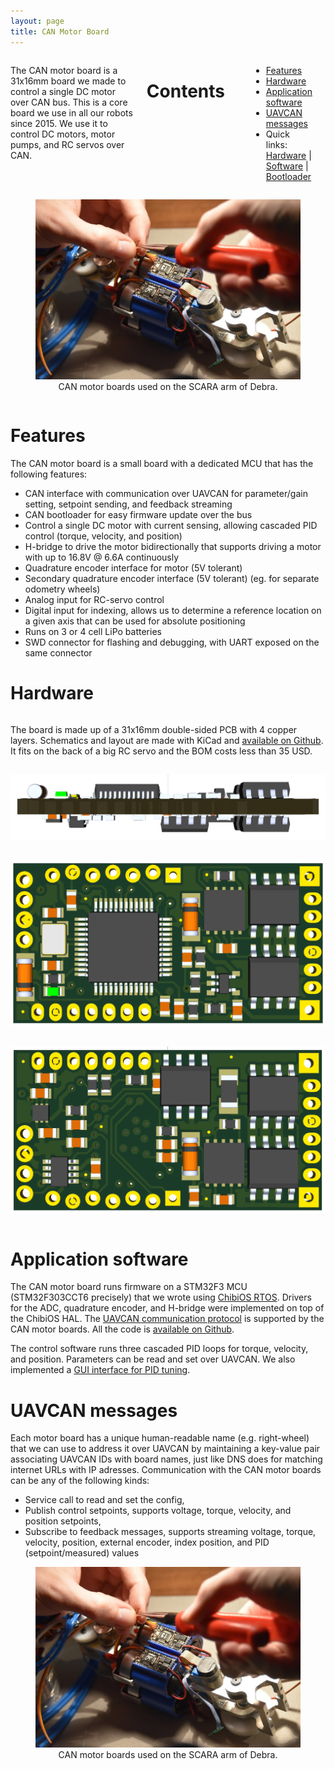 ```yaml
---
layout: page
title: CAN Motor Board
---
```


<div class="row">
<div class="large-6 columns">
    <p>
    The CAN motor board is a 31x16mm board we made to control a single DC motor over CAN bus.
    This is a core board we use in all our robots since 2015.
    We use it to control DC motors, motor pumps, and RC servos over CAN.
    </p>
    <h1>Contents</h1>
    <p>
        <ul>
            <li><a href="motor_board.html#features">Features</a></li>
            <li><a href="motor_board.html#hardware">Hardware</a></li>
            <li><a href="motor_board.html#software">Application software</a></li>
            <li><a href="motor_board.html#uavcan">UAVCAN messages</a></li>
            <li>Quick links:
                <a href="https://github.com/cvra/motor-control-board">Hardware</a> |
                <a href="https://github.com/cvra/robot-software/tree/master/motor-control-firmware">Software</a> |
                <a href="https://github.com/cvra/can-bootloader">Bootloader</a>
            </li>
        </ul>
    </p>
</div>
<div class="large-6 columns">
    <figure>
        <img src="/images/technologies/motor-board.jpg" alt="CAN motor boards on Debra's arm">
        <figcaption>
            <center>
                CAN motor boards used on the SCARA arm of Debra.
            </center>
        </figcaption>
    </figure>
</div>
</div>

<a name="features"></a>

# Features

The CAN motor board is a small board with a dedicated MCU that has the following features:

 - CAN interface with communication over UAVCAN for parameter/gain setting, setpoint sending, and feedback streaming
 - CAN bootloader for easy firmware update over the bus
 - Control a single DC motor with current sensing, allowing cascaded PID control (torque, velocity, and position)
 - H-bridge to drive the motor bidirectionally that supports driving a motor with up to 16.8V @ 6.6A continuously
 - Quadrature encoder interface for motor (5V tolerant)
 - Secondary quadrature encoder interface (5V tolerant) (eg. for separate odometry wheels)
 - Analog input for RC-servo control
 - Digital input for indexing, allows us to determine a reference location on a given axis that can be used for absolute positioning
 - Runs on 3 or 4 cell LiPo batteries
 - SWD connector for flashing and debugging, with UART exposed on the same connector

<a name="hardware"></a>

# Hardware

<div class="row">
<div class="large-6 columns">
    <p>
    The board is made up of a 31x16mm double-sided PCB with 4 copper layers.
    Schematics and layout are made with KiCad and <a href="https://github.com/cvra/motor-control-board">available on Github</a>.
    It fits on the back of a big RC servo and the BOM costs less than 35 USD.
    </p>
</div>
<div class="large-6 columns">
    <p><img src="/images/technologies/3d-motor-side.png" alt="CAN motor board 3D side view" /></p>
</div>
</div>

<div class="row">
<div class="large-6 columns">
    <p><img src="/images/technologies/3d-motor-front.png" alt="CAN motor board 3D front view" /></p>
</div>
<div class="large-6 columns">
    <p><img src="/images/technologies/3d-motor-back.png" alt="CAN motor board 3D back view" /></p>
</div>
</div>

<a name="software"></a>

# Application software

The CAN motor board runs firmware on a STM32F3 MCU (STM32F303CCT6 precisely) that we wrote using [ChibiOS RTOS](chibios.org).
Drivers for the ADC, quadrature encoder, and H-bridge were implemented on top of the ChibiOS HAL.
The [UAVCAN communication protocol](uavcan.org) is supported by the CAN motor boards.
All the code is [available on Github](https://github.com/cvra/robot-software/tree/master/motor-control-firmware).

The control software runs three cascaded PID loops for torque, velocity, and position.
Parameters can be read and set over UAVCAN.
We also implemented a [GUI interface for PID tuning](https://github.com/cvra/robot-software/tree/master/tools/pid-tuner).

<a name="uavcan"></a>

# UAVCAN messages

Each motor board has a unique human-readable name (e.g. right-wheel) that we can use to address it over UAVCAN by maintaining a key-value pair associating UAVCAN IDs with board names, just like DNS does for matching internet URLs with IP adresses.
Communication with the CAN motor boards can be any of the following kinds:

 - Service call to read and set the config,
 - Publish control setpoints, supports voltage, torque, velocity, and position setpoints,
 - Subscribe to feedback messages, supports streaming voltage, torque, velocity, position, external encoder, index position, and PID (setpoint/measured) values

<figure>
  <img src="/images/technologies/motor-board.jpg" alt="CAN motor boards on Debra's arm">
  <figcaption><center>CAN motor boards used on the SCARA arm of Debra.</center></figcaption>
</figure>
